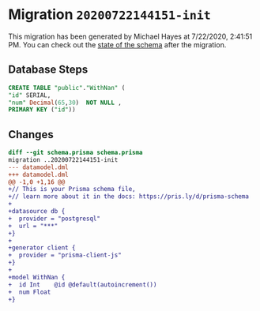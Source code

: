 # Migration `20200722144151-init`

This migration has been generated by Michael Hayes at 7/22/2020, 2:41:51 PM.
You can check out the [state of the schema](./schema.prisma) after the migration.

## Database Steps

```sql
CREATE TABLE "public"."WithNan" (
"id" SERIAL,
"num" Decimal(65,30)  NOT NULL ,
PRIMARY KEY ("id"))
```

## Changes

```diff
diff --git schema.prisma schema.prisma
migration ..20200722144151-init
--- datamodel.dml
+++ datamodel.dml
@@ -1,0 +1,16 @@
+// This is your Prisma schema file,
+// learn more about it in the docs: https://pris.ly/d/prisma-schema
+
+datasource db {
+  provider = "postgresql"
+  url = "***"
+}
+
+generator client {
+  provider = "prisma-client-js"
+}
+
+model WithNan {
+  id Int    @id @default(autoincrement())
+  num Float
+}
```


